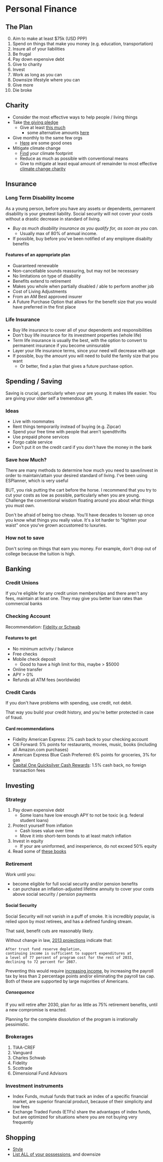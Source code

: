 # Personal Finance

## The Plan

0.  Aim to make at least $75k (USD PPP)
1.  Spend on things that make you money (e.g. education, transportation)
2.  Insure all of your liabilities
2.  Be frugal
3.  Pay down expensive debt
3.  Give to charity
4.  Invest
4.  Work as long as you can
4.  Downsize lifestyle where you can
4.  Give more
5.  Die broke

## Charity

*   Consider the most effective ways to help people / living things
*   Take
    [the giving pledge](http://www.thelifeyoucansave.org/TakethePledge.aspx)
    *   Give at least
        [this much](http://www.thelifeyoucansave.org/TakethePledge/HowMuch.aspx)
        *   some alternative amounts
            [here](http://www.givingonepercent.org.au/index.php/how-much-to-give/giving-guide)
*   Give monthly to the same few orgs
    *   [Here](http://www.givewell.org/charities/top-charities) are some good ones
*   Mitigate climate change
    *   [Find](http://coolclimate.berkeley.edu/carboncalculator) your climate footprint
    *   Reduce as much as possible with conventional means
    *   Give to mitigate at least equal amount of remainder to most effective
        [climate change charity](http://www.givingwhatwecan.org/where-to-give/charity-evaluation/climate-change)

## Insurance

### Long Term Disability Income

As a young person, before you have any assets or dependents, permanent disability is your greatest liability.
Social security will not cover your costs without a drastic decrease in standard of living.

*   *Buy as much disability insurance as you qualify for, as soon as you can.*
    *   Usually max of 80% of annual income.
*   If possible, buy before you've been notified of any employee disabilty benefits

#### Features of an appropriate plan

*   Guaranteed renewable
*   Non-cancellable sounds reassuring, but may not be necessary
*   No limitations on type of disability
*   Benefits extend to retirement
*   Makes you whole when partially disabled / able to perform another job
*   Cost of Living Adjustments
*   From an AM Best approved insurer
*   A Future Purchase Option that allows for the benefit size that you would have preferred in the first place

### Life Insurance

*   Buy life insurance to cover all of your dependents and responsibilities
*   Don't buy life insurance for its investment properties (whole life)
*   Term life insurance is usually the best, with the option to convert to permanent insurance if you become uninsurable
*   Layer your life insurance terms, since your need will decrease with age
*   If possible, buy the amount you will need to build the family size that you want
    *   Or better, find a plan that gives a future purchase option.

## Spending / Saving

Saving is crucial, particularly when your are young.
It makes life easier. You are giving your older self a tremendous gift.

### Ideas

*   Live with roommates
*   Rent things temporarily instead of buying (e.g. Zipcar)
*   Spend your free time with people that aren't spendthrifts
*   Use prepaid phone services
*   Forgo cable service
*   Don't put it on the credit card if you don't have the money in the bank

### Save how Much?

There are many methods to determine how much you need to save/invest in order to maintain/attain
your desired standard of living.
I've been using ESPlanner, which is very useful

BUT, you risk putting the cart before the horse.
I recommend that you try to cut your costs as low as possible, particularly when you are young.
Challenge the conventional wisdom floating around you about what things you must own.

Don't be afraid of being too cheap.
You'll have decades to loosen up once you know what things you really value.
It's a lot harder to "tighten your waist" once you've grown accustomed to luxuries.

### How not to save

Don't scrimp on things that earn you money.
For example, don't drop out of college because the tuition is high.

## Banking

### Credit Unions

If you're eligible for any credit union memberships and there aren't any fees, maintain at least one.
They may give you better loan rates than commercial banks

### Checking Account

Recommendation: [Fidelity or Schwab](http://bolesblogs.com/2012/12/03/schwab-investment-checking-vs-fidelity-cash-management/)

#### Features to get

*   No minimum activity / balance
*   Free checks
*   Mobile check deposit
    *   Good to have a high limit for this, maybe > $5000
*   Online transfer
*   APY > 0%
*   Refunds all ATM fees (worldwide)

### Credit Cards

If you don't have problems with spending, use credit, not debit.

That way you build your credit history, and you're better protected in case of fraud.

#### Card recommendations

*   Fidelity American Express: 2% cash back to your checking account
*   Citi Forward: 5% points for restaurants, movies, music, books (including all Amazon.com purchases)
*   American Express Blue Cash Preferred: 6% points for groceries, 3% for gas
*   [Capital One Quicksilver Cash Rewards](http://www.nerdwallet.com/blog/2013/capital-quicksilver-replaces-cash-offers-100-signup-bonus/):
    1.5% cash back, no foreign transaction fees

## Investing

### Strategy

1.  Pay down expensive debt
    *   Some loans have low enough APY to not be toxic (e.g. federal
        student loans)
2.  Protect yourself from inflation
    *   Cash loses value over time
    *   Move it into short-term bonds to at least match inflation
3.  Invest in equity
    *   If your are uninformed, and inexperience, do not exceed 50%
        equity
4.  Read some of [these books](http://www.efficientfrontier.com/reading.htm)

### Retirement

Work until you:

*   become eligible for full social security and/or pension benefits
*   can purchase an inflation-adjusted lifetime annuity to cover your
    costs above social security / pension payments

#### Social Security

Social Security will not vanish in a puff of smoke.
It is incredibly popular, is relied upon by most retirees,
and has a defined funding stream.

That said, benefit cuts are reasonably likely.

Without change in law,
[2013 projections](http://www.ssa.gov/oact/tr/2013/tr2013.pdf) indicate that:

    After trust fund reserve depletion,
    continuing income is sufficient to support expenditures at
    a level of 77 percent of program cost for the rest of 2033,
    declining to 72 percent for 2087.

Preventing this would require
[increasing income](http://www.huffingtonpost.com/2013/02/18/change-social-security_n_2708000.html),
by increasing the payroll tax by less than 2 percentage points
and/or eliminating the payroll tax cap.
Both of these are supported by large majorities of Americans.

##### Consequence

If you will retire after 2030, plan for as little as 75% retirement benefits,
until a new compromise is enacted.

Planning for the complete dissolution
of the program is irrationally pessimistic.

### Brokerages

1.  TIAA-CREF
2.  Vanguard
3.  Charles Schwab
4.  Fidelity
5.  Scottrade
6.  Dimensional Fund Advisors

### Investment instruments

*   Index Funds, mutual funds that track an index of a specific financial market,
    are superior financial product, because of their simplicity and low fees
*   Exchange Traded Funds (ETFs) share the advantages of index funds,
    but are optimized for situations where you are not buying very frequently

## Shopping

*   [Style](http://dappered.com/2013/10/skimp-or-spend-a-buying-guide-for-mens-style/)
*   [List ALL of your possessions](http://lifehacker.com/how-to-program-your-mind-to-stop-buying-crap-you-don-t-1690268064),
    and downsize
